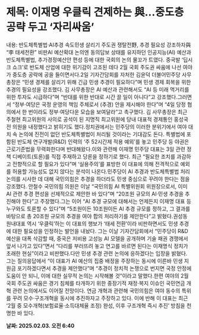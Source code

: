 # **제목: 이재명 우클릭 견제하는 與...중도층 공략 두고 ‘자리싸움’**

  내용: 반도체특별법·AI추경 속도민생 살리기 주도권 쟁탈전野, 추경 필요성 강조하자與 “李 태세전환” 비판AI 예산확대 논의엔 동의답보 상태를 유지하던 인공지능(AI) 예산과 반도체특별법, 추가경정예산안 편성 등에 대한 국회의 논의 물꼬가 트였다. 중국발 ‘딥시크 쇼크’로 반도체 산업에 대한 위기감이 고조된 데다 2월 국회 주도권 싸움에 나선 여야가 중도층 공략에 공을 들이면서다.2일 기자간담회를 자처한 김윤덕 더불어민주당 사무총장은 “민생 경제를 살리기 위해 긴급 민생 추경이 필요하다”며 민생 경제 회복을 위한 추경의 필요성을 강조했다. 김 사무총장은 AI 예산과 관련해서도 “AI 등 미래 먹거리를 위한 투자도 시급하다”며 “반대를 위한 반대로 시간 끌 일이 아니다”고 강조했다.그러면서 “정부·여당은 국정 운영의 책임 주체로서 (추경) 안을 제시해야 한다”며 “4일 당정 협의에서 한 번이라도 정부·여당다운 모습을 보여달라”고 촉구했다. 김 사무총장은 최근 주철현 최고위원의 사의로 공석이 된 지명직 최고위원에 당내 대표적 경제통인 홍성국 전 의원을 내정했다고 밝히기도 했다.정치권에서는 민주당의 이러한 분위기에서 여야 대치 속 논의에 진전이 없던 반도체특별법이 처리될 것이라는 기대감도 돈다. 특별법에 포함된 반도체 연구개발(R&D) 인력의 ‘주 52시간제 적용 예외’를 놓고 민주당 등 야권은 근로기준법을 무력화한다며 반대해왔다.이와 관련해 이재명 민주당 대표는 3일 관련 정책 디베이트(토론)를 직접 주재하고 당론을 정하기로 했다. 최근 “필요한 조치를 과감하고 전향적으로 할 필요가 있다”며 ‘실용주의’를 표방한 이 대표에 의해 전격적으로 예외를 허용할 가능성도 없지 않다는 분석이 나온다.민주당이 AI 추경과 반도체특별법 처리 논의를 시사한 데 대해 국민의힘은 추경을 하더라도 민생 중심으로 꾸려야 한다는 점을 강조했다. 안철수 국민의힘 의원은 이날 “국민의힘 AI 특별위원회 위원장으로서, 이미 AI 관련 추경 편성을 선제적으로 제안한 바 있다”며 “20조원 규모의 AI·민생 추경을 추진해야 한다”고 주장했다.그는 이어 “AI 추경 규모에 대해서는 언제든지 이재명 대표 등 누구와도 토론할 수 있다”며 “5조원이든 10조원이든 AI 추경 규모를 정하고, 그 결과를 바탕으로 총 20조원 규모의 추경을 여야 합의 처리하기를 제안한다”고 밝혔다.권성동 원내대표 역시 ‘우클릭’하는 이 대표의 행보가 ‘태세 전환’이라 비판하면서도 민생 추경에 대한 필요성을 인정하는 발언을 내놨다. 그는 이날 기자간담회에서 “민주당이 R&D 예산을 대폭 삭감할 때, 중국은 저비용 고성능 AI 모델을 공개하며 기술 패권 경쟁에서 앞서 나가고 있다”면서 “다리를 부러뜨려 놓고 연고를 바르면 된다는 이재명식 정치가 초래한 현실”이라고 비판했다.다만 민생 추경 관련 논의에 응하겠다는 입장을 밝혔다. 그는 질의응답에서 “이 대표가 AI 예산의 집중 배정을 주장하는 동시에 이른바 민생 지원금 포기하겠다면서 추경을 제안했다”며 “추경이 정치적 논쟁으로 번지면 국정 안정에 도움이 안 되니, 이에 대한 실무적 논의는 시작해볼 것”이라고 말했다.한편 여야의 2월 국회 주도권 싸움은 경기 침체를 타개하기 위한 중장기적 재정·복지 이슈인 국민연금 개혁 관련 논의에서도 이어질 전망이다. 연금 개혁과 관련해 국민의힘은 여야 동수의 특위를 꾸려 모수·구조개혁을 동시에 추진하자고 주장하고 있다. 이에 반해 이 대표는 최근 ‘2월 중 모수개혁(보험료율·소득대체율 조정) 완성, 이후 구조개혁 즉시 추진’ 방침을 천명한 바 있다.

  **날짜: 2025.02.03. 오전 6:40**